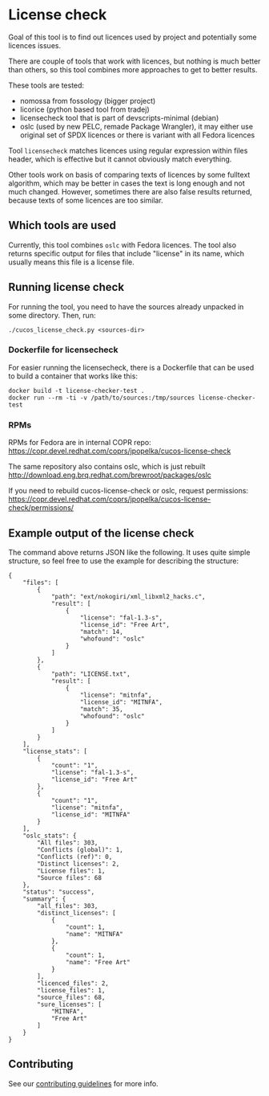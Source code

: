 # License check

Goal of this tool is to find out licences used by project and potentially some licences issues.

There are couple of tools that work with licences, but nothing is much better than others, so this tool combines more approaches to get to better results.

These tools are tested:

* nomossa from fossology (bigger project)
* licorice (python based tool from tradej)
* licensecheck tool that is part of devscripts-minimal (debian)
* oslc (used by new PELC, remade Package Wrangler), it may either use original set of SPDX licences or there is variant with all Fedora licences

Tool `licensecheck` matches licences using regular expression within files header, which is effective but it cannot obviously match everything.

Other tools work on basis of comparing texts of licences by some fulltext algorithm, which may be better in cases the text is long enough and not much changed. However, sometimes there are also false results returned, because texts of some licences are too similar.

## Which tools are used

Currently, this tool combines `oslc` with Fedora licences. The tool also returns specific output for files that include "license" in its name, which usually means this file is a license file.

## Running license check

For running the tool, you need to have the sources already unpacked in some directory. Then, run:

```
./cucos_license_check.py <sources-dir>
```

### Dockerfile for licensecheck

For easier running the licensecheck, there is a Dockerfile that can be used to build a container that works like this:

```
docker build -t license-checker-test .
docker run --rm -ti -v /path/to/sources:/tmp/sources license-checker-test
```

### RPMs

RPMs for Fedora are in internal COPR repo: https://copr.devel.redhat.com/coprs/jpopelka/cucos-license-check

The same repository also contains oslc, which is just rebuilt http://download.eng.brq.redhat.com/brewroot/packages/oslc

If you need to rebuild cucos-license-check or oslc, request permissions:
https://copr.devel.redhat.com/coprs/jpopelka/cucos-license-check/permissions/

## Example output of the license check

The command above returns JSON like the following. It uses quite simple structure, so feel free to use the example for describing the structure:

```
{
    "files": [
        {
            "path": "ext/nokogiri/xml_libxml2_hacks.c",
            "result": [
                {
                    "license": "fal-1.3-s",
                    "license_id": "Free Art",
                    "match": 14,
                    "whofound": "oslc"
                }
            ]
        },
        {
            "path": "LICENSE.txt",
            "result": [
                {
                    "license": "mitnfa",
                    "license_id": "MITNFA",
                    "match": 35,
                    "whofound": "oslc"
                }
            ]
        }
    ],
    "license_stats": [
        {
            "count": "1",
            "license": "fal-1.3-s",
            "license_id": "Free Art"
        },
        {
            "count": "1",
            "license": "mitnfa",
            "license_id": "MITNFA"
        }
    ],
    "oslc_stats": {
        "All files": 303,
        "Conflicts (global)": 1,
        "Conflicts (ref)": 0,
        "Distinct licenses": 2,
        "License files": 1,
        "Source files": 68
    },
    "status": "success",
    "summary": {
        "all_files": 303,
        "distinct_licenses": [
            {
                "count": 1,
                "name": "MITNFA"
            },
            {
                "count": 1,
                "name": "Free Art"
            }
        ],
        "licenced_files": 2,
        "license_files": 1,
        "source_files": 68,
        "sure_licenses": [
            "MITNFA",
            "Free Art"
        ]
    }
}
```

## Contributing

See our [contributing guidelines](https://github.com/fabric8-analytics/common/blob/master/CONTRIBUTING.md) for more info.
 

